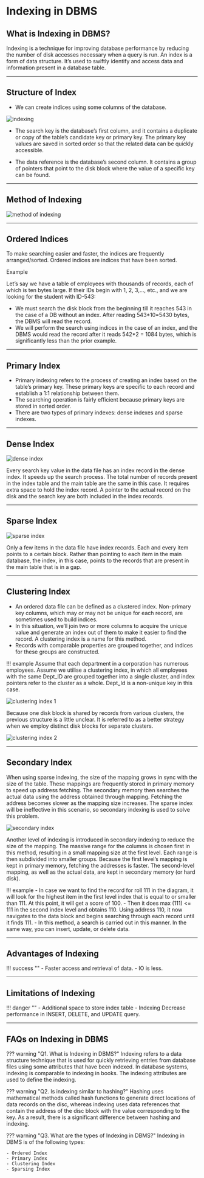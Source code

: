 # Indexing in DBMS

## What is Indexing in DBMS?

Indexing is a technique for improving database performance by reducing the number of disk accesses necessary when a query is run. An index is a form of data structure. It’s used to swiftly identify and access data and information present in a database table.

---

## Structure of Index

- We can create indices using some columns of the database.

![indexing](../../images/dbms/indexing.png)

- The search key is the database’s first column, and it contains a duplicate or copy of the table’s candidate key or primary key. The primary key values are saved in sorted order so that the related data can be quickly accessible.

- The data reference is the database’s second column. It contains a group of pointers that point to the disk block where the value of a specific key can be found.

---

## Method of Indexing

![method of indexing](../../images/dbms/method-of-indexing.png)

---

## Ordered Indices

To make searching easier and faster, the indices are frequently arranged/sorted. Ordered indices are indices that have been sorted.

Example

Let’s say we have a table of employees with thousands of records, each of which is ten bytes large. If their IDs begin with 1, 2, 3,…, etc., and we are looking for the student with ID-543:

- We must search the disk block from the beginning till it reaches 543 in the case of a DB without an index. After reading 543*10=5430 bytes, the DBMS will read the record.
- We will perform the search using indices in the case of an index, and the DBMS would read the record after it reads 542*2 = 1084 bytes, which is significantly less than the prior example.

---

## Primary Index

- Primary indexing refers to the process of creating an index based on the table’s primary key. These primary keys are specific to each record and establish a 1:1 relationship between them.
- The searching operation is fairly efficient because primary keys are stored in sorted order.
- There are two types of primary indexes: dense indexes and sparse indexes.

---

## Dense Index

![dense index](../../images/dbms/dense-index.png)

Every search key value in the data file has an index record in the dense index. It speeds up the search process. The total number of records present in the index table and the main table are the same in this case. It requires extra space to hold the index record. A pointer to the actual record on the disk and the search key are both included in the index records.

---

## Sparse Index

![sparse index](../../images/dbms/sparse-index.png)

Only a few items in the data file have index records. Each and every item points to a certain block. Rather than pointing to each item in the main database, the index, in this case, points to the records that are present in the main table that is in a gap.

---

## Clustering Index

- An ordered data file can be defined as a clustered index. Non-primary key columns, which may or may not be unique for each record, are sometimes used to build indices.
- In this situation, we’ll join two or more columns to acquire the unique value and generate an index out of them to make it easier to find the record. A clustering index is a name for this method.
- Records with comparable properties are grouped together, and indices for these groups are constructed.

!!! example
    Assume that each department in a corporation has numerous employees. Assume we utilise a clustering index, in which all employees with the same Dept_ID are grouped together into a single cluster, and index pointers refer to the cluster as a whole. Dept_Id is a non-unique key in this case.

![clustering index 1](../../images/dbms/clustering-index.png)

Because one disk block is shared by records from various clusters, the previous structure is a little unclear. It is referred to as a better strategy when we employ distinct disk blocks for separate clusters.

![clustering index 2](../../images/dbms/clustering-index-2.png)

---

## Secondary Index

When using sparse indexing, the size of the mapping grows in sync with the size of the table. These mappings are frequently stored in primary memory to speed up address fetching. The secondary memory then searches the actual data using the address obtained through mapping. Fetching the address becomes slower as the mapping size increases. The sparse index will be ineffective in this scenario, so secondary indexing is used to solve this problem.

![secondary index](../../images/dbms/secondary-index.png)

Another level of indexing is introduced in secondary indexing to reduce the size of the mapping. The massive range for the columns is chosen first in this method, resulting in a small mapping size at the first level. Each range is then subdivided into smaller groups. Because the first level’s mapping is kept in primary memory, fetching the addresses is faster. The second-level mapping, as well as the actual data, are kept in secondary memory (or hard disk).

!!! example
    - In case we want to find the record for roll 111 in the diagram, it will look for the highest item in the first level index that is equal to or smaller than 111. At this point, it will get a score of 100.
    - Then it does max (111) <= 111 in the second index level and obtains 110. Using address 110, it now navigates to the data block and begins searching through each record until it finds 111.
    - In this method, a search is carried out in this manner. In the same way, you can insert, update, or delete data.

---

## Advantages of Indexing

!!! success ""
    - Faster access and retrieval of data.
    - IO is less.

---

## Limitations of Indexing

!!! danger ""
    - Additional space to store index table
    - Indexing Decrease performance in INSERT, DELETE, and UPDATE query.

---

## FAQs on Indexing in DBMS

??? warning "Q1. What is Indexing in DBMS?"
    Indexing refers to a data structure technique that is used for quickly retrieving entries from database files using some attributes that have been indexed. In database systems, indexing is comparable to indexing in books. The indexing attributes are used to define the indexing.

??? warning "Q2. Is indexing similar to hashing?"
    Hashing uses mathematical methods called hash functions to generate direct locations of data records on the disc, whereas indexing uses data references that contain the address of the disc block with the value corresponding to the key. As a result, there is a significant difference between hashing and indexing.

??? warning "Q3. What are the types of Indexing in DBMS?"
    Indexing in DBMS is of the following types:

    - Ordered Index
    - Primary Index
    - Clustering Index
    - Sparsing Index
